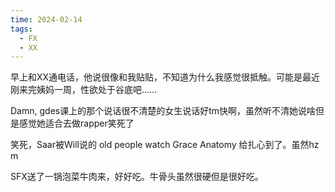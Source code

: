 ```yaml
---
time: 2024-02-14
tags:
  - FX
  - XX
---
```

早上和XX通电话，他说很像和我贴贴，不知道为什么我感觉很抵触。可能是最近刚来完姨妈一周，性欲处于谷底吧……

Damn, gdes课上的那个说话很不清楚的女生说话好tm快啊，虽然听不清她说啥但是感觉她适合去做rapper笑死了

笑死，Saar被Will说的 old people watch Grace Anatomy 给扎心到了。虽然hz m

SFX送了一锅泡菜牛肉来，好好吃。牛骨头虽然很硬但是很好吃。